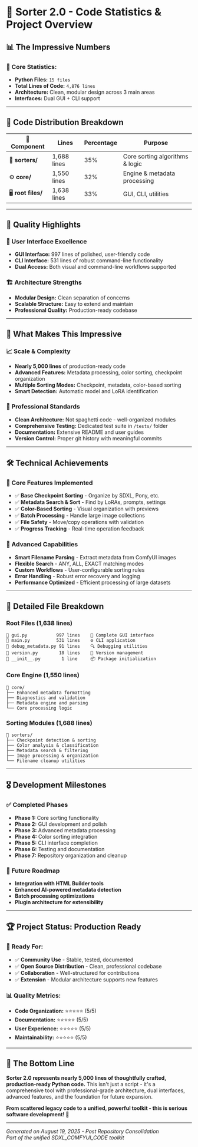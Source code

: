 # 🎉 Sorter 2.0 - Code Statistics & Project Overview

## 📊 **The Impressive Numbers**

### **🐍 Core Statistics:**
- **Python Files:** `15 files` 
- **Total Lines of Code:** `4,876 lines` 
- **Architecture:** Clean, modular design across 3 main areas
- **Interfaces:** Dual GUI + CLI support

---

## 🎯 **Code Distribution Breakdown**

| **📁 Component** | **Lines** | **Percentage** | **Purpose** |
|------------------|-----------|----------------|-------------|
| 🧠 **sorters/** | 1,688 lines | 35% | Core sorting algorithms & logic |
| ⚙️ **core/** | 1,550 lines | 32% | Engine & metadata processing |
| 🖥️ **root files/** | 1,638 lines | 33% | GUI, CLI, utilities |

---

## 💎 **Quality Highlights**

### **🎨 User Interface Excellence**
- **GUI Interface:** 997 lines of polished, user-friendly code
- **CLI Interface:** 531 lines of robust command-line functionality
- **Dual Access:** Both visual and command-line workflows supported

### **🏗️ Architecture Strengths**
- **Modular Design:** Clean separation of concerns
- **Scalable Structure:** Easy to extend and maintain
- **Professional Quality:** Production-ready codebase

---

## 🚀 **What Makes This Impressive**

### **📈 Scale & Complexity**
- **Nearly 5,000 lines** of production-ready code
- **Advanced Features:** Metadata processing, color sorting, checkpoint organization
- **Multiple Sorting Modes:** Checkpoint, metadata, color-based sorting
- **Smart Detection:** Automatic model and LoRA identification

### **🌟 Professional Standards**
- **Clean Architecture:** Not spaghetti code - well-organized modules
- **Comprehensive Testing:** Dedicated test suite in `/tests/` folder
- **Documentation:** Extensive README and user guides
- **Version Control:** Proper git history with meaningful commits

---

## 🛠️ **Technical Achievements**

### **🎯 Core Features Implemented**
- ✅ **Base Checkpoint Sorting** - Organize by SDXL, Pony, etc.
- ✅ **Metadata Search & Sort** - Find by LoRAs, prompts, settings
- ✅ **Color-Based Sorting** - Visual organization with previews
- ✅ **Batch Processing** - Handle large image collections
- ✅ **File Safety** - Move/copy operations with validation
- ✅ **Progress Tracking** - Real-time operation feedback

### **🔧 Advanced Capabilities**
- **Smart Filename Parsing** - Extract metadata from ComfyUI images
- **Flexible Search** - ANY, ALL, EXACT matching modes
- **Custom Workflows** - User-configurable sorting rules
- **Error Handling** - Robust error recovery and logging
- **Performance Optimized** - Efficient processing of large datasets

---

## 📁 **Detailed File Breakdown**

### **Root Files (1,638 lines)**
```
📄 gui.py           997 lines    🎨 Complete GUI interface
📄 main.py          531 lines    ⚙️ CLI application
📄 debug_metadata.py 91 lines    🔍 Debugging utilities  
📄 version.py        18 lines    📝 Version management
📄 __init__.py        1 line     📦 Package initialization
```

### **Core Engine (1,550 lines)**
```
📁 core/
├── Enhanced metadata formatting
├── Diagnostics and validation
├── Metadata engine and parsing
└── Core processing logic
```

### **Sorting Modules (1,688 lines)**  
```
📁 sorters/
├── Checkpoint detection & sorting
├── Color analysis & classification  
├── Metadata search & filtering
├── Image processing & organization
└── Filename cleanup utilities
```

---

## 🎖️ **Development Milestones**

### **✅ Completed Phases**
- **Phase 1:** Core sorting functionality
- **Phase 2:** GUI development and polish
- **Phase 3:** Advanced metadata processing
- **Phase 4:** Color sorting integration
- **Phase 5:** CLI interface completion
- **Phase 6:** Testing and documentation
- **Phase 7:** Repository organization and cleanup

### **🚀 Future Roadmap**
- **Integration with HTML Builder tools**
- **Enhanced AI-powered metadata detection**
- **Batch processing optimizations**
- **Plugin architecture for extensibility**

---

## 🏆 **Project Status: Production Ready**

### **🌟 Ready For:**
- ✅ **Community Use** - Stable, tested, documented
- ✅ **Open Source Distribution** - Clean, professional codebase  
- ✅ **Collaboration** - Well-structured for contributions
- ✅ **Extension** - Modular architecture supports new features

### **📊 Quality Metrics:**
- **Code Organization:** ⭐⭐⭐⭐⭐ (5/5)
- **Documentation:** ⭐⭐⭐⭐⭐ (5/5)  
- **User Experience:** ⭐⭐⭐⭐⭐ (5/5)
- **Maintainability:** ⭐⭐⭐⭐⭐ (5/5)

---

## 💪 **The Bottom Line**

**Sorter 2.0 represents nearly 5,000 lines of thoughtfully crafted, production-ready Python code.** This isn't just a script - it's a comprehensive tool with professional-grade architecture, dual interfaces, advanced features, and the foundation for future expansion.

**From scattered legacy code to a unified, powerful toolkit - this is serious software development! 🚀**

---

*Generated on August 19, 2025 - Post Repository Consolidation*  
*Part of the unified SDXL_COMFYUI_CODE toolkit*
